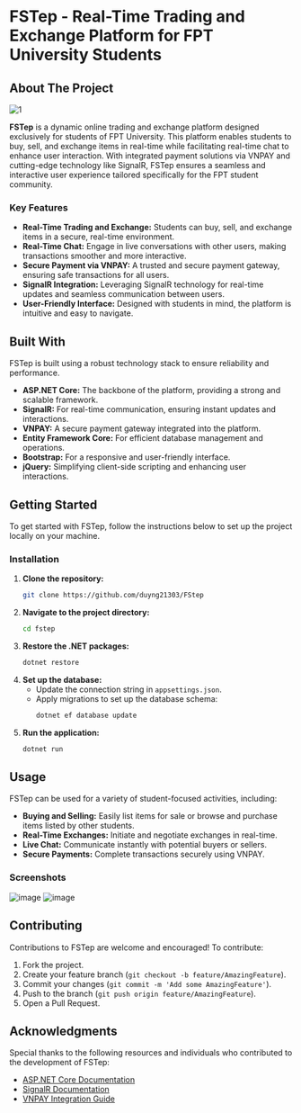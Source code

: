 # FSTep - Real-Time Trading and Exchange Platform for FPT University Students


## About The Project
![1](https://github.com/user-attachments/assets/69e6567a-f938-4e2e-a67c-e9876134efdf)

**FSTep** is a dynamic online trading and exchange platform designed exclusively for students of FPT University. This platform enables students to buy, sell, and exchange items in real-time while facilitating real-time chat to enhance user interaction. With integrated payment solutions via VNPAY and cutting-edge technology like SignalR, FSTep ensures a seamless and interactive user experience tailored specifically for the FPT student community.

### Key Features

- **Real-Time Trading and Exchange:** Students can buy, sell, and exchange items in a secure, real-time environment.
- **Real-Time Chat:** Engage in live conversations with other users, making transactions smoother and more interactive.
- **Secure Payment via VNPAY:** A trusted and secure payment gateway, ensuring safe transactions for all users.
- **SignalR Integration:** Leveraging SignalR technology for real-time updates and seamless communication between users.
- **User-Friendly Interface:** Designed with students in mind, the platform is intuitive and easy to navigate.


## Built With

FSTep is built using a robust technology stack to ensure reliability and performance.

- **ASP.NET Core:** The backbone of the platform, providing a strong and scalable framework.
- **SignalR:** For real-time communication, ensuring instant updates and interactions.
- **VNPAY:** A secure payment gateway integrated into the platform.
- **Entity Framework Core:** For efficient database management and operations.
- **Bootstrap:** For a responsive and user-friendly interface.
- **jQuery:** Simplifying client-side scripting and enhancing user interactions.


## Getting Started

To get started with FSTep, follow the instructions below to set up the project locally on your machine.

### Installation

1. **Clone the repository:**
   ```sh
   git clone https://github.com/duyng21303/FStep
   ```
2. **Navigate to the project directory:**
   ```sh
   cd fstep
   ```
3. **Restore the .NET packages:**
   ```sh
   dotnet restore
   ```
4. **Set up the database:**
   - Update the connection string in `appsettings.json`.
   - Apply migrations to set up the database schema:
     ```sh
     dotnet ef database update
     ```
5. **Run the application:**
   ```sh
   dotnet run
   ```


## Usage

FSTep can be used for a variety of student-focused activities, including:

- **Buying and Selling:** Easily list items for sale or browse and purchase items listed by other students.
- **Real-Time Exchanges:** Initiate and negotiate exchanges in real-time.
- **Live Chat:** Communicate instantly with potential buyers or sellers.
- **Secure Payments:** Complete transactions securely using VNPAY.

### Screenshots

![image](https://github.com/user-attachments/assets/699bbca0-16e5-40e0-bd66-589cccc8afef)
![image](https://github.com/user-attachments/assets/a420ff8c-b57a-42c6-8e9d-59bbdb4ca925)


## Contributing

Contributions to FSTep are welcome and encouraged! To contribute:

1. Fork the project.
2. Create your feature branch (`git checkout -b feature/AmazingFeature`).
3. Commit your changes (`git commit -m 'Add some AmazingFeature'`).
4. Push to the branch (`git push origin feature/AmazingFeature`).
5. Open a Pull Request.

## Acknowledgments

Special thanks to the following resources and individuals who contributed to the development of FSTep:

- [ASP.NET Core Documentation](https://docs.microsoft.com/en-us/aspnet/core/)
- [SignalR Documentation](https://docs.microsoft.com/en-us/aspnet/core/signalr/)
- [VNPAY Integration Guide](https://sandbox.vnpayment.vn/)

